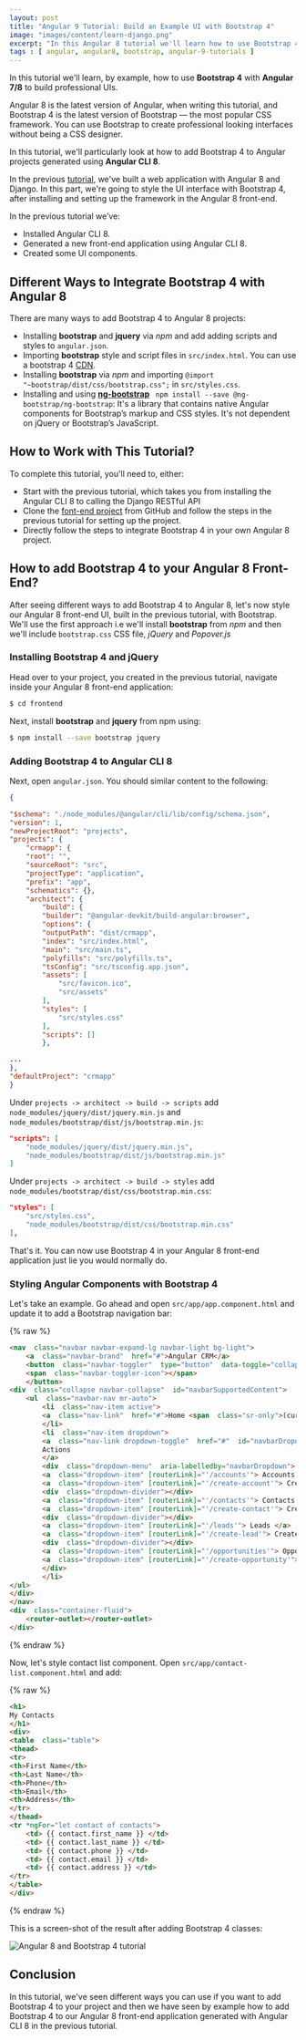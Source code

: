 ```yaml
---
layout: post
title: "Angular 9 Tutorial: Build an Example UI with Bootstrap 4"
image: "images/content/learn-django.png"
excerpt: "In this Angular 8 tutorial we'll learn how to use Bootstrap 4 to build professional UIs." 
tags : [ angular, angular8, bootstrap, angular-9-tutorials ]
---
```


In this tutorial we'll learn, by example, how to use **Bootstrap 4** with **Angular 7/8** to build professional UIs. 

Angular 8 is the latest version of Angular, when writing this tutorial, and Bootstrap 4 is the latest version of Bootstrap — the most popular CSS framework. You can use Bootstrap to create professional looking interfaces without being a CSS designer. 
 
In this tutorial, we'll particularly look at how to add Bootstrap 4 to Angular projects generated using **Angular CLI 8**.

In the previous [tutorial](https://www.techiediaries.com/angular-tutorial), we've built a web application with Angular 8 and Django. In this part, we're going to style the UI interface with Bootstrap 4, after installing and setting up the framework in the Angular 8 front-end.

In the previous tutorial we’ve:

- Installed Angular CLI 8.
- Generated a new front-end application using Angular CLI 8.
- Created some UI components.



## Different Ways to Integrate Bootstrap 4 with Angular 8

There are many ways to add Bootstrap 4 to Angular 8 projects:

- Installing  **bootstrap** and **jquery** via *npm* and add adding scripts and styles to `angular.json`.
- Importing **bootstrap** style and script files in `src/index.html`. You can use a bootstrap 4 [CDN](https://getbootstrap.com/docs/4.0/getting-started/download/#bootstrapcdn).
- Installing **bootstrap** via *npm* and importing `@import "~bootstrap/dist/css/bootstrap.css";` in `src/styles.css`.
- Installing and using  **[ng-bootstrap](https://ng-bootstrap.github.io/#/getting-started)** `
npm install --save @ng-bootstrap/ng-bootstrap`: It's a library that contains native Angular components for Bootstrap’s markup and CSS styles.  It's not dependent on jQuery or Bootstrap’s JavaScript.

## How to Work with This Tutorial?

To complete this tutorial,  you'll need to, either:

- Start with the previous tutorial, which takes you from installing the Angular CLI 8 to calling the Django RESTful API 
- Clone the [font-end project](https://github.com/techiediaries/ng-crm) from GitHub and follow the steps in the previous tutorial for setting up the project.
-  Directly follow the steps to integrate Bootstrap 4 in your own Angular 8 project.

## How to add Bootstrap 4 to your Angular 8 Front-End?
 
After seeing different ways to add Bootstrap 4 to Angular 8, let's now style our Angular 8 front-end UI, built in the previous tutorial, with Bootstrap. We'll use the first approach i.e we'll install **bootstrap** from *npm* and then we'll include `bootstrap.css` CSS file, *jQuery* and *Popover.js*   

### Installing Bootstrap 4 and jQuery

Head over to your project, you created in the previous tutorial, navigate inside your Angular 8 front-end application:

```bash
$ cd frontend
``` 

Next, install **bootstrap** and **jquery** from npm using:

```bash
$ npm install --save bootstrap jquery
```

### Adding Bootstrap 4 to Angular CLI 8

Next, open `angular.json`. You should similar content to the following:

```json
{

"$schema": "./node_modules/@angular/cli/lib/config/schema.json",
"version": 1,
"newProjectRoot": "projects",
"projects": {
	"crmapp": {
	"root": "",
	"sourceRoot": "src",
	"projectType": "application",
	"prefix": "app",
	"schematics": {},
	"architect": {
		"build": {
		"builder": "@angular-devkit/build-angular:browser",
		"options": {
		"outputPath": "dist/crmapp",
		"index": "src/index.html",
		"main": "src/main.ts",
		"polyfills": "src/polyfills.ts",
		"tsConfig": "src/tsconfig.app.json",
		"assets": [
			"src/favicon.ico",
			"src/assets"
		],
		"styles": [
			"src/styles.css"
		],
		"scripts": []
		},

...
},
"defaultProject": "crmapp"
}
```
Under `projects -> architect -> build -> scripts` add `node_modules/jquery/dist/jquery.min.js` and `node_modules/bootstrap/dist/js/bootstrap.min.js`:

```json
"scripts": [
	"node_modules/jquery/dist/jquery.min.js",
	"node_modules/bootstrap/dist/js/bootstrap.min.js"
]
```  

Under `projects -> architect -> build -> styles` add `node_modules/bootstrap/dist/css/bootstrap.min.css`:

```json
"styles": [
	"src/styles.css",
	"node_modules/bootstrap/dist/css/bootstrap.min.css"
],
```

That's it. You can now use Bootstrap 4 in your Angular 8 front-end application just lie you would normally do. 

### Styling Angular Components with Bootstrap 4

Let's take an example. Go ahead and open `src/app/app.component.html` and update it to add a Bootstrap navigation bar:

{% raw %}
```html
<nav  class="navbar navbar-expand-lg navbar-light bg-light">
	<a  class="navbar-brand"  href="#">Angular CRM</a>
	<button  class="navbar-toggler"  type="button"  data-toggle="collapse"  data-target="#navbarSupportedContent"  aria-controls="navbarSupportedContent"  aria-expanded="false"  aria-label="Toggle navigation">
	<span  class="navbar-toggler-icon"></span>
	</button>
<div  class="collapse navbar-collapse"  id="navbarSupportedContent">
	<ul  class="navbar-nav mr-auto">
		<li  class="nav-item active">
		<a  class="nav-link"  href="#">Home <span  class="sr-only">(current)</span></a>
		</li>
		<li  class="nav-item dropdown">
		<a  class="nav-link dropdown-toggle"  href="#"  id="navbarDropdown"  role="button"  data-toggle="dropdown"  aria-haspopup="true"  aria-expanded="false">
		Actions
		</a>
		<div  class="dropdown-menu"  aria-labelledby="navbarDropdown">
		<a  class="dropdown-item" [routerLink]="'/accounts'"> Accounts </a>
		<a  class="dropdown-item" [routerLink]="'/create-account'"> Create Account </a>
		<div  class="dropdown-divider"></div>
		<a  class="dropdown-item" [routerLink]="'/contacts'"> Contacts </a>
		<a  class="dropdown-item" [routerLink]="'/create-contact'"> Create Contact </a>
		<div  class="dropdown-divider"></div>
		<a  class="dropdown-item" [routerLink]="'/leads'"> Leads </a>
		<a  class="dropdown-item" [routerLink]="'/create-lead'"> Create Lead </a>
		<div  class="dropdown-divider"></div>
		<a  class="dropdown-item" [routerLink]="'/opportunities'"> Opportunities </a>
		<a  class="dropdown-item" [routerLink]="'/create-opportunity'"> Create Opportunity </a>
		</div>
		</li>
</ul>
</div>
</nav>
<div  class="container-fluid">
	<router-outlet></router-outlet>
</div>
```
{% endraw %}

Now, let's style contact list component. Open `src/app/contact-list.component.html` and add:

{% raw %}
```html
<h1>
My Contacts
</h1>
<div>
<table  class="table">
<thead>
<tr>
<th>First Name</th>
<th>Last Name</th>
<th>Phone</th>
<th>Email</th>
<th>Address</th>
</tr>
</thead>
<tr *ngFor="let contact of contacts">
	<td> {{ contact.first_name }} </td>
	<td> {{ contact.last_name }} </td>
	<td> {{ contact.phone }} </td>
	<td> {{ contact.email }} </td>
	<td> {{ contact.address }} </td>
</tr>
</table>
</div>
```
{% endraw %}

This is a screen-shot of the result after adding Bootstrap 4 classes:

![Angular 8 and Bootstrap 4 tutorial](https://i.imgur.com/B2YrOmv.png)

## Conclusion

In this tutorial, we've seen different ways you can use if you want to add Bootstrap 4 to your project and then we have seen by example how to add Bootstrap 4 to our Angular 8 front-end application generated with Angular CLI 8 in the previous tutorial. 


